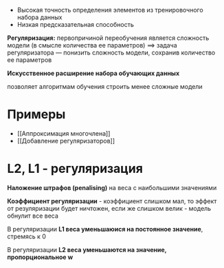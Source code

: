 - Высокая точность определения элементов из тренировочного набора данных
- Низкая предсказательная способность

**Регуляризация:** первопричиной переобучения является сложность модели (в смысле
количества ее параметров) ==> задача регуляризатора — понизить сложность модели,
сохранив количество ее параметров

**Искусственное расширение набора обучающих данных**

позволяет алгоритмам обучения строить менее сложные модели

# Примеры
- [[Аппроксимация многочлена]]
- [[Добавление регуляризаторов]]


# L2, L1 - регуляризация

**Наложение штрафов (penalising)** на веса с наибольшими значениями

**Коэффициент регуляризации** - коэффициент слишком мал, то эффект от резуляризации будет ничтожен, если же слишком велик - модель обнулит все веса

В регуляризации **L1 веса уменьшаюися на постоянное значение**, стремясь к 0

В регуляризации **L2 веса уменьшаются на значение, пропорциональное w**

